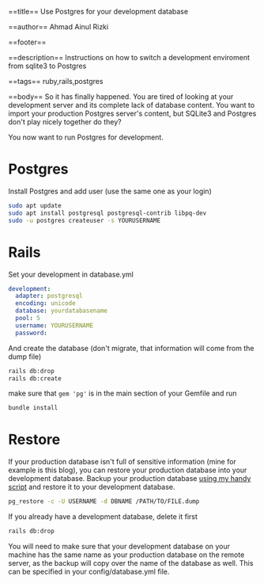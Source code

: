 ==title==
Use Postgres for your development database

==author==
Ahmad Ainul Rizki

==footer==


==description==
Instructions on how to switch a development enviroment from sqlite3 to Postgres

==tags==
ruby,rails,postgres

==body==
So it has finally happened. You are tired of looking at your development server and its complete lack of database content. You want to import your production Postgres server's content, but SQLite3 and Postgres don't play nicely together do they?

You now want to run Postgres for development.

# Postgres

Install Postgres and add user (use the same one as your login)

```bash
sudo apt update
sudo apt install postgresql postgresql-contrib libpq-dev
sudo -u postgres createuser -s YOURUSERNAME
```

# Rails

Set your development in database.yml

```yaml
development:
  adapter: postgresql
  encoding: unicode
  database: yourdatabasename
  pool: 5
  username: YOURUSERNAME
  password:
```

And create the database (don't migrate, that information will come from the dump file)

```bash
rails db:drop
rails db:create
```

make sure that `gem 'pg'` is in the main section of your Gemfile and run

```bash
bundle install
```

# Restore

If your production database isn't full of sensitive information (mine for example is this blog), you can restore your production database into your development database. Backup your production database [using my handy script](https://github.com/bejoistic/dbbackup) and restore it to your development database.

```bash
pg_restore -c -U USERNAME -d DBNAME /PATH/TO/FILE.dump
```

If you already have a development database, delete it first 

```bash
rails db:drop
```

You will need to make sure that your development database on your machine has the same name as your production database on the remote server, as the backup will copy over the name of the database as well. This can be specified in your config/database.yml file.

